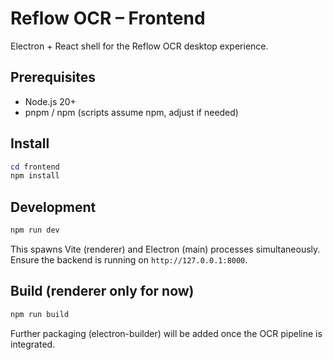 # Reflow OCR – Frontend

Electron + React shell for the Reflow OCR desktop experience.

## Prerequisites

- Node.js 20+
- pnpm / npm (scripts assume npm, adjust if needed)

## Install

```powershell
cd frontend
npm install
```

## Development

```powershell
npm run dev
```

This spawns Vite (renderer) and Electron (main) processes simultaneously. Ensure the backend is running on `http://127.0.0.1:8000`.

## Build (renderer only for now)

```powershell
npm run build
```

Further packaging (electron-builder) will be added once the OCR pipeline is integrated.
